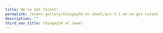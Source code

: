 ```yaml
---
title: We've Got Talent!
permalink: /event-gallery/Chingay50-at-Jewel/act-3-1-we-ve-got-talent
description: ""
third_nav_title: Chingay50 at Jewel
---
```

